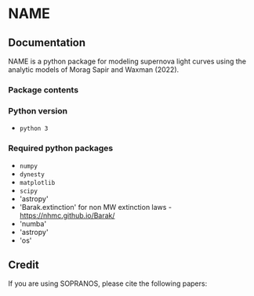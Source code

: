 # NAME
## Documentation
NAME is a python package for modeling supernova light curves using the analytic models of Morag Sapir and Waxman (2022). 

### Package contents
 


### Python version
* `python 3`

### Required python packages
* `numpy`
* `dynesty`
* `matplotlib`
* `scipy`
* 'astropy'
* 'Barak.extinction' for non MW extinction laws - https://nhmc.github.io/Barak/
* 'numba'
* 'astropy'
* 'os'


## Credit

If you are using SOPRANOS, please cite the following papers: 




